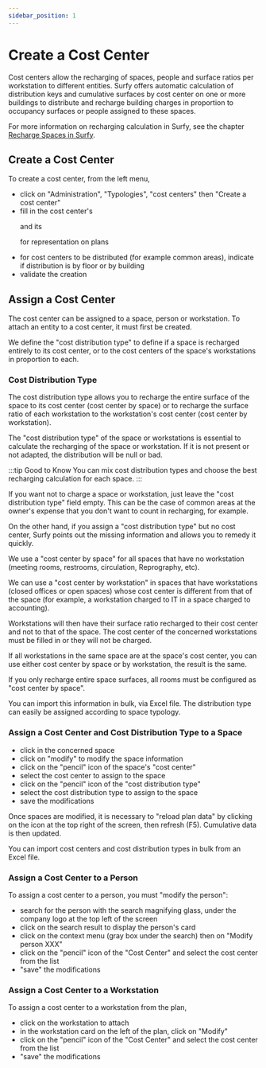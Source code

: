 ```yaml
---
sidebar_position: 1
---
```

# Create a Cost Center

Cost centers allow the recharging of spaces, people and surface ratios per workstation to different entities.
Surfy offers automatic calculation of distribution keys and cumulative surfaces by cost center on one or more buildings to distribute and recharge building charges in proportion to occupancy surfaces or people assigned to these spaces.

For more information on recharging calculation in Surfy, see the chapter [Recharge Spaces in Surfy](/en/docs/tutorials/cost-distribution-by-cost-center/create).

## Create a Cost Center

 To create a cost center, from the left menu,

 -  click on "Administration", "Typologies", "cost centers" then "Create a cost center"
 -  fill in the cost center's <P code="costCenter:name" /> and its <P code="costCenter:color" /> for representation on plans
 -  for cost centers to be distributed (for example common areas), indicate if distribution is by floor or by building
 -  validate the creation


## Assign a Cost Center

The cost center can be assigned to a space, person or workstation.
To attach an entity to a cost center, it must first be created.

We define the "cost distribution type" to define if a space is recharged entirely to its cost center, or to the cost centers of the space's workstations in proportion to each.

### Cost Distribution Type

The cost distribution type allows you to recharge the entire surface of the space to its cost center (cost center by space) or to recharge the surface ratio of each workstation to the workstation's cost center (cost center by workstation). 

The "cost distribution type" of the space or workstations is essential to calculate the recharging of the space or workstation. If it is not present or not adapted, the distribution will be null or bad. 

:::tip Good to Know
You can mix cost distribution types and choose the best recharging calculation for each space.
:::

If you want not to charge a space or workstation, just leave the "cost distribution type" field empty. This can be the case of common areas at the owner's expense that you don't want to count in recharging, for example. 

On the other hand, if you assign a "cost distribution type" but no cost center, Surfy points out the missing information and allows you to remedy it quickly. 

We use a "cost center by space" for all spaces that have no workstation (meeting rooms, restrooms, circulation, Reprography, etc).

We can use a "cost center by workstation" in spaces that have workstations (closed offices or open spaces) whose cost center is different from that of the space (for example, a workstation charged to IT in a space charged to accounting).

Workstations will then have their surface ratio recharged to their cost center and not to that of the space.
The cost center of the concerned workstations must be filled in or they will not be charged.

If all workstations in the same space are at the space's cost center, you can use either cost center by space or by workstation, the result is the same. 

If you only recharge entire space surfaces, all rooms must be configured as "cost center by space".


You can import this information in bulk, via Excel file. The distribution type can easily be assigned according to space typology. 


### Assign a Cost Center and Cost Distribution Type to a Space

-   click in the concerned space
-   click on "modify" to modify the space information
-   click on the "pencil" icon of the space's "cost center"
-   select the cost center to assign to the space
-   click on the "pencil" icon of the "cost distribution type"
-   select the cost distribution type to assign to the space
-   save the modifications

Once spaces are modified, it is necessary to "reload plan data" by clicking on the icon at the top right of the screen, then refresh (F5). Cumulative data is then updated.

You can import cost centers and cost distribution types in bulk from an Excel file. 

### Assign a Cost Center to a Person

To assign a cost center to a person, you must "modify the person":

-   search for the person with the search magnifying glass, under the company logo at the top left of the screen
-   click on the search result to display the person's card
-   click on the context menu (gray box under the search) then on "Modify person XXX"
-   click on the "pencil" icon of the "Cost Center" and select the cost center from the list
-   "save" the modifications

### Assign a Cost Center to a Workstation

To assign a cost center to a workstation from the plan,

-   click on the workstation to attach
-   in the workstation card on the left of the plan, click on "Modify"
-   click on the "pencil" icon of the "Cost Center" and select the cost center from the list
-   "save" the modifications

